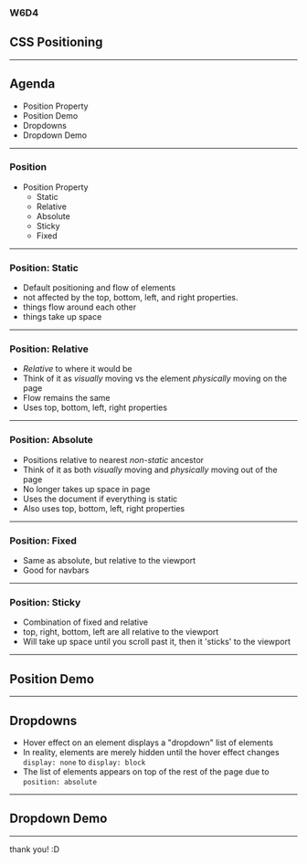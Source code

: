 ### W6D4
## CSS Positioning

---

## Agenda

- Position Property
- Position Demo
- Dropdowns
- Dropdown Demo

---

### Position

+ Position Property
  + Static
  + Relative
  + Absolute
  + Sticky
  + Fixed

---

### Position: Static

* Default positioning and flow of elements
* not affected by the top, bottom, left, and right properties.
* things flow around each other
* things take up space

---

### Position: Relative

* _Relative_ to where it would be
* Think of it as _visually_ moving vs the element _physically_ moving on the page
* Flow remains the same
* Uses top, bottom, left, right properties

---

### Position: Absolute

* Positions relative to nearest _non-static_ ancestor
* Think of it as both _visually_ moving and _physically_ moving out of the page
* No longer takes up space in page
* Uses the document if everything is static
* Also uses top, bottom, left, right properties

---

### Position: Fixed

* Same as absolute, but relative to the viewport
* Good for navbars

---

### Position: Sticky

* Combination of fixed and relative
* top, right, bottom, left are all relative to the viewport
* Will take up space until you scroll past it, then it 'sticks' to the viewport

---

## Position Demo

---

## Dropdowns

* Hover effect on an element displays a "dropdown" list of elements
* In reality, elements are merely hidden until the hover effect changes `display: none` to `display: block`
* The list of elements appears on top of the rest of the page due to `position: absolute`

---

## Dropdown Demo

---

thank you! :D